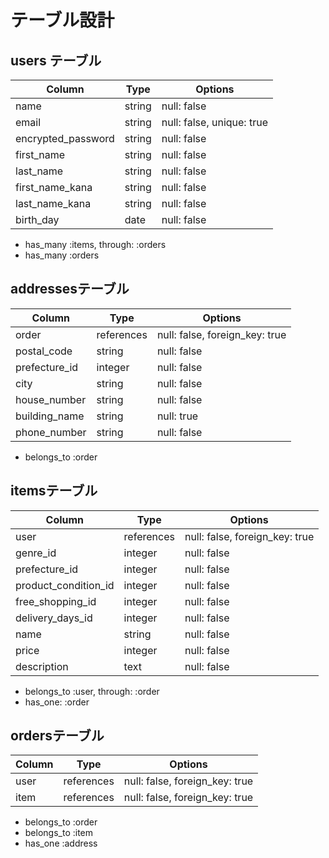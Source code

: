# テーブル設計


## users テーブル

|   Column           |  Type  |   Options   |
| ------------------ | ------ | ----------- |
| name               | string | null: false |
| email              | string | null: false, unique: true |
| encrypted_password | string | null: false |
| first_name         | string | null: false |
| last_name          | string | null: false |
| first_name_kana    | string | null: false |
| last_name_kana     | string | null: false |
| birth_day          | date   | null: false |

- has_many :items, through: :orders
- has_many :orders


## addressesテーブル

|   Column      |  Type      |   Options                      |
| ------------- | ---------- | ------------------------------ |
| order         | references | null: false, foreign_key: true  |
| postal_code   | string     | null: false |
| prefecture_id | integer    | null: false |
| city          | string     | null: false |
| house_number  | string     | null: false |
| building_name | string     | null: true |
| phone_number  | string     | null: false |

- belongs_to :order

## itemsテーブル

|   Column            |  Type      |   Options                      |
| ------------------- | ---------- | ------------------------------ |
| user                | references | null: false, foreign_key: true |
| genre_id            | integer    | null: false |
| prefecture_id       | integer    | null: false |
| product_condition_id| integer    | null: false |
| free_shopping_id    | integer    | null: false |
| delivery_days_id    | integer    | null: false |
| name                | string     | null: false |
| price               | integer    | null: false |
| description         | text       | null: false |

- belongs_to :user, through: :order
- has_one: :order




## ordersテーブル

|   Column      |  Type      |   Options                      |
| ------------- | ---------- | ------------------------------ |
| user          | references | null: false, foreign_key: true |
| item          | references | null: false, foreign_key: true |

- belongs_to :order
- belongs_to :item
- has_one :address